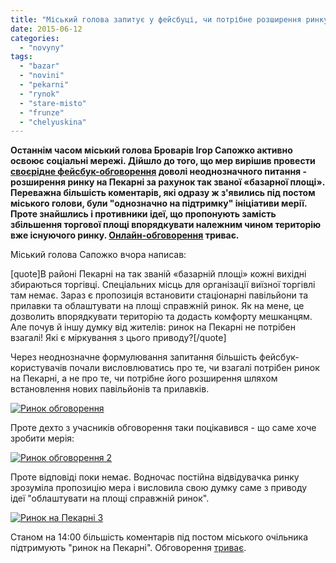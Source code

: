 ```yaml
---
title: "Міський голова запитує у фейсбуці, чи потрібне розширення ринку на Пекарні"
date: 2015-06-12
categories: 
  - "novyny"
tags: 
  - "bazar"
  - "novini"
  - "pekarni"
  - "rynok"
  - "stare-misto"
  - "frunze"
  - "chelyuskina"
---
```


**Останнім часом міський голова Броварів Ігор Сапожко активно освоює соціальні мережі. Дійшло до того, що мер вирішив провести [своєрідне фейсбук-обговорення](https://www.facebook.com/i.sapozhko/posts/1594117757526571) доволі неоднозначного питання - розширення ринку на Пекарні за рахунок так званої «базарної площі». Переважна більшість коментарів, які одразу ж з'явились під постом міського голови, були "однозначно на підтримку" ініціативи мерії. Проте знайшлись і противники ідеї, що пропонують замість збільшення торгової площі впорядкувати належним чином територію вже існуючого ринку. [Онлайн-обговорення](https://www.facebook.com/i.sapozhko/posts/1594117757526571) триває.**

Міський голова Сапожко вчора написав:

\[quote\]В районі Пекарні на так званій «базарній площі» кожні вихідні збираються торгівці. Спеціальних місць для організації виїзної торгівлі там немає. Зараз є пропозиція встановити стаціонарні павільйони та прилавки та облаштувати на площі справжній ринок. Як на мене, це дозволить впорядкувати територію та додасть комфорту мешканцям. Але почув й іншу думку від жителів: ринок на Пекарні не потрібен взагалі! Які є міркування з цього приводу?\[/quote\]

Через неоднозначне формулювання запитання більшість фейсбук-користувачів почали висловлюватись про те, чи взагалі потрібен ринок на Пекарні, а не про те, чи потрібне його розширення шляхом встановлення нових павільйонів та прилавків.

[![Ринок обговорення](https://mpz.brovary.org/wp-content/uploads/2015/06/Rynok-obgovorennya.png)](https://mpz.brovary.org/wp-content/uploads/2015/06/Rynok-obgovorennya.png)

Проте дехто з учасників обговорення таки поцікавився - що саме хоче зробити мерія:

[![Ринок обговорення 2](https://mpz.brovary.org/wp-content/uploads/2015/06/Rynok-obgovorennya-2.png)](https://mpz.brovary.org/wp-content/uploads/2015/06/Rynok-obgovorennya-2.png)

Проте відповіді поки немає. Водночас постійна відвідувачка ринку зрозуміла пропозицію мера і висловила свою думку саме з приводу ідеї "облаштувати на площі справжній ринок".

[![Ринок на Пекарні 3](https://mpz.brovary.org/wp-content/uploads/2015/06/Rynok-na-Pekarni-3.jpg)](https://mpz.brovary.org/wp-content/uploads/2015/06/Rynok-na-Pekarni-3.jpg)

Станом на 14:00 більшість коментарів під постом міського очільника підтримують "ринок на Пекарні". Обговорення [триває](https://www.facebook.com/i.sapozhko/posts/1594117757526571).
